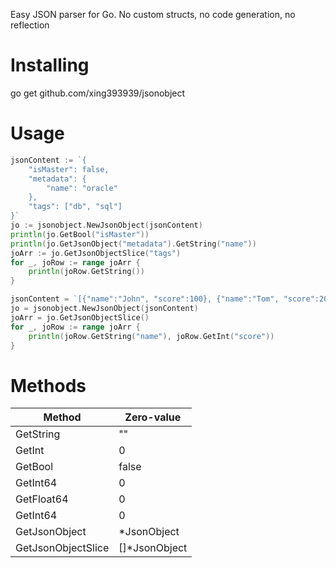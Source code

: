 Easy JSON parser for Go. No custom structs, no code generation, no reflection

# Installing
go get github.com/xing393939/jsonobject

# Usage
```go
jsonContent := `{
    "isMaster": false, 
    "metadata": {
        "name": "oracle"
    },
    "tags": ["db", "sql"]
}`
jo := jsonobject.NewJsonObject(jsonContent)
println(jo.GetBool("isMaster"))
println(jo.GetJsonObject("metadata").GetString("name"))
joArr := jo.GetJsonObjectSlice("tags")
for _, joRow := range joArr {
    println(joRow.GetString())
}

jsonContent = `[{"name":"John", "score":100}, {"name":"Tom", "score":200}]`
jo = jsonobject.NewJsonObject(jsonContent)
joArr = jo.GetJsonObjectSlice()
for _, joRow := range joArr {
    println(joRow.GetString("name"), joRow.GetInt("score"))
}
```

# Methods 

| Method  | Zero-value  |
| ------------ | ------------ |
| GetString  |  "" |
| GetInt  | 0  |
| GetBool  |  false |
| GetInt64  | 0  |
| GetFloat64  | 0  |
| GetInt64  | 0  |
| GetJsonObject  | *JsonObject  |
| GetJsonObjectSlice  | []*JsonObject  |
